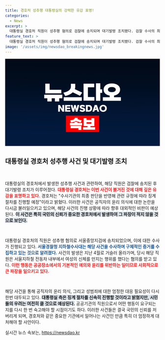```yaml
---
title: 경호처 성추행 대통령실의 강력한 유감 표명!
categories:
  - News
excerpt: >
  대통령실 경호처 직원이 성추행 혐의로 검찰에 송치되며 대기발령 조치됐다. 검찰 수사의 최종 결과에 따라 징계가 진행될 예정이다. 성추행 사건의 전말을 주목하라!
feature_text: >
  대통령실 경호처 직원이 성추행 혐의로 검찰에 송치되며 대기발령 조치됐다. 검찰 수사의 최종 결과에 따라 징계가 진행될 예정이다. 성추행 사건의 전말을 주목하라!
image: '/assets/img/newsdao_breakingnews.jpg'
---
```


<p><img src="/assets/img/newsdao_breakingnews.jpg" alt="koreaapp 속보" /></p>

<h2 data-ke-size="size26">대통령실 경호처 성추행 사건 및 대기발령 조치</h2>

<p data-ke-size="size16">&nbsp;</p>

<p>대통령실의 경호처에서 발생한 성추행 사건과 관련하여, 해당 직원은 검찰에 송치된 후 대기발령 조치가 이루어졌다. <b><span style="color: #ee2323;">대통령실 경호처는 이번 사건이 불거진 것에 대해 깊은 유감을 표명하고 있다.</span></b> 경호처는 "수사기관의 최종 판단을 반영해 관련 규정에 따라 징계 절차를 진행할 예정"이라고 밝혔다. 이러한 사건은 공직자의 윤리 의식에 대한 논란을 다시금 불러일으키고 있으며, 해당 사건의 진행 상황에 따라 향후 대외적인 비판이 예상된다. <b><span style="background-color: #21538527;">이 사건은 특히 국민의 신뢰가 중요한 경호처에서 발생하여 그 파장이 적지 않을 것으로 보인다.</span></b> </p>

<p data-ke-size="size16">&nbsp;</p>

<p>대통령실 경호처의 직원은 성추행 혐의로 서울중앙지검에 송치되었으며, 이에 대한 수사가 진행되고 있다. <b><span style="color: #1a5490;">서울경찰청 지하철수사대는 해당 사건을 수사하며 구체적인 증거를 수집하고 있는 것으로 알려졌다.</span></b> 사건의 발생은 지난 4월로 거슬러 올라가며, 당시 해당 직원은 서울지하철 전동차 내부에서 여성의 신체를 만지는 행위를 했다는 혐의를 받고 있다. <b><span style="color: #ee2323;">이런 행동은 공공장소에서의 기본적인 예의와 윤리를 위반하는 일이므로 사회적으로 큰 파장을 일으키고 있다.</span></b></p>

<p data-ke-size="size16">&nbsp;</p>

<p>해당 사건을 통해 공직자의 윤리 의식, 그리고 성범죄에 대한 엄정한 대응 필요성이 다시 한번 대두되고 있다. <b><span style="background-color: #21538527;">대통령실 측은 징계 절차를 신속히 진행할 것이라고 밝혔지만, 시민들의 우려는 여전히 클 것으로 예상된다.</span></b> 공공기관의 직원으로서 어떤 행동이 요구되는지를 다시 한 번 숙고해야 할 시점이기도 하다. 이러한 사건들은 결국 국민의 신뢰를 저버리게 되며, 경호처와 같은 중요한 기관에서 일어나는 사건인 만큼 특히 더 엄정하게 대처해야 할 사안이다. </p>
실시간 뉴스 속보는, <a href="https://newsdao.kr" rel="dofollow">https://newsdao.kr</a>


